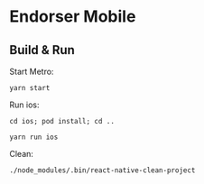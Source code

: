 
# Endorser Mobile

## Build & Run

Start Metro:

`yarn start`

Run ios:

`cd ios; pod install; cd ..`

`yarn run ios`

Clean:

`./node_modules/.bin/react-native-clean-project`
